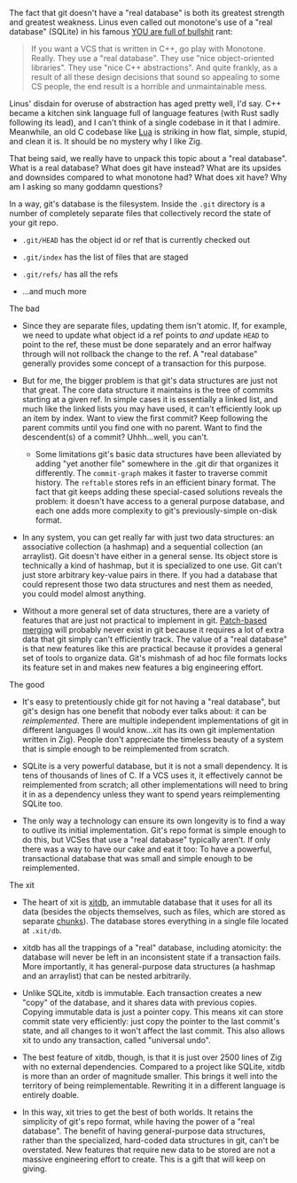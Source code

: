 The fact that git doesn't have a "real database" is both its greatest strength and greatest weakness. Linus even called out monotone's use of a "real database" (SQLite) in his famous [YOU are full of bullshit](https://harmful.cat-v.org/software/c++/linus) rant:

> If you want a VCS that is written in C++, go play with Monotone. Really. They use a "real database". They use "nice object-oriented libraries". They use "nice C++ abstractions". And quite frankly, as a result of all these design decisions that sound so appealing to some CS people, the end result is a horrible and unmaintainable mess.

Linus' disdain for overuse of abstraction has aged pretty well, I'd say. C++ became a kitchen sink language full of language features (with Rust sadly following its lead), and I can't think of a single codebase in it that I admire. Meanwhile, an old C codebase like [Lua](https://github.com/lua/lua) is striking in how flat, simple, stupid, and clean it is. It should be no mystery why I like Zig.

That being said, we really have to unpack this topic about a "real database". What is a real database? What does git have instead? What are its upsides and downsides compared to what monotone had? What does xit have? Why am I asking so many goddamn questions?

In a way, git's database is the filesystem. Inside the `.git` directory is a number of completely separate files that collectively record the state of your git repo.

* `.git/HEAD` has the object id or ref that is currently checked out

* `.git/index` has the list of files that are staged

* `.git/refs/` has all the refs

* ...and much more

The bad

* Since they are separate files, updating them isn't atomic. If, for example, we need to update what object id a ref points to *and* update `HEAD` to point to the ref, these must be done separately and an error halfway through will not rollback the change to the ref. A "real database" generally provides some concept of a transaction for this purpose.

* But for me, the bigger problem is that git's data structures are just not that great. The core data structure it maintains is the tree of commits starting at a given ref. In simple cases it is essentially a linked list, and much like the linked lists you may have used, it can't efficiently look up an item by index. Want to view the first commit? Keep following the parent commits until you find one with no parent. Want to find the descendent(s) of a commit? Uhhh...well, you can't.

  * Some limitations git's basic data structures have been alleviated by adding "yet another file" somewhere in the .git dir that organizes it differently. The `commit-graph` makes it faster to traverse commit history. The `reftable` stores refs in an efficient binary format. The fact that git keeps adding these special-cased solutions reveals the problem: it doesn't have access to a general purpose database, and each one adds more complexity to git's previously-simple on-disk format.

* In any system, you can get really far with just two data structures: an associative collection (a hashmap) and a sequential collection (an arraylist). Git doesn't have either in a general sense. Its object store is technically a kind of hashmap, but it is specialized to one use. Git can't just store arbitrary key-value pairs in there. If you had a database that could represent those two data structures and nest them as needed, you could model almost anything.

* Without a more general set of data structures, there are a variety of features that are just not practical to implement in git. [Patch-based merging](patch.md) will probably never exist in git because it requires a lot of extra data that git simply can't efficiently track. The value of a "real database" is that new features like this are practical because it provides a general set of tools to organize data. Git's mishmash of ad hoc file formats locks its feature set in and makes new features a big engineering effort.

The good

* It's easy to pretentiously chide git for not having a "real database", but git's design has one benefit that nobody ever talks about: it can be *reimplemented*. There are multiple independent implementations of git in different languages (I would know...xit has its own git implementation written in Zig). People don't appreciate the timeless beauty of a system that is simple enough to be reimplemented from scratch.

* SQLite is a very powerful database, but it is not a small dependency. It is tens of thousands of lines of C. If a VCS uses it, it effectively cannot be reimplemented from scratch; all other implementations will need to bring it in as a dependency unless they want to spend years reimplementing SQLite too.

* The only way a technology can ensure its own longevity is to find a way to outlive its initial implementation. Git's repo format is simple enough to do this, but VCSes that use a "real database" typically aren't. If only there was a way to have our cake and eat it too: To have a powerful, transactional database that was small and simple enough to be reimplemented.

The xit

* The heart of xit is [xitdb](https://github.com/radarroark/xitdb), an immutable database that it uses for all its data (besides the objects themselves, such as files, which are stored as separate [chunks](chunk.md)). The database stores everything in a single file located at `.xit/db`.

* xitdb has all the trappings of a "real" database, including atomicity: the database will never be left in an inconsistent state if a transaction fails. More importantly, it has general-purpose data structures (a hashmap and an arraylist) that can be nested arbitrarily.

* Unlike SQLite, xitdb is immutable. Each transaction creates a new "copy" of the database, and it shares data with previous copies. Copying immutable data is just a pointer copy. This means xit can store commit state very efficiently: just copy the pointer to the last commit's state, and all changes to it won't affect the last commit. This also allows xit to undo any transaction, called "universal undo".

* The best feature of xitdb, though, is that it is just over 2500 lines of Zig with no external dependencies. Compared to a project like SQLite, xitdb is more than an order of magnitude smaller. This brings it well into the territory of being reimplementable. Rewriting it in a different language is entirely doable.

* In this way, xit tries to get the best of both worlds. It retains the simplicity of git's repo format, while having the power of a "real database". The benefit of having general-purpose data structures, rather than the specialized, hard-coded data structures in git, can't be overstated. New features that require new data to be stored are not a massive engineering effort to create. This is a gift that will keep on giving.
